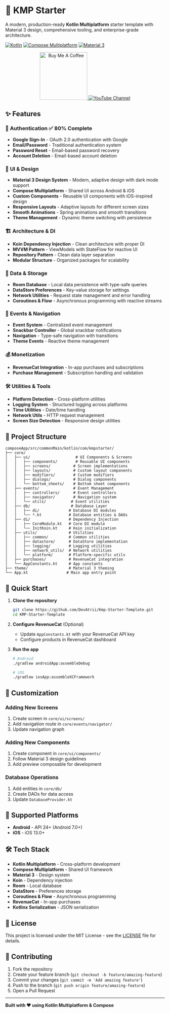 # 🚀 KMP Starter

A modern, production-ready **Kotlin Multiplatform** starter template with Material 3 design, comprehensive tooling, and enterprise-grade architecture.

[![Kotlin](https://img.shields.io/badge/Kotlin-2.2.0-blue.svg)](https://kotlinlang.org)
[![Compose Multiplatform](https://img.shields.io/badge/Compose%20Multiplatform-1.8.2-orange.svg)](https://www.jetbrains.com/lp/compose-multiplatform/)
[![Material 3](https://img.shields.io/badge/Material%203-Latest-green.svg)](https://m3.material.io/)

<div align="center">
  <a href="https://buymeacoffee.com/devatrii" target="_blank">
    <img src="https://cdn.buymeacoffee.com/buttons/v2/default-yellow.png" alt="Buy Me A Coffee" width="150" />
  </a>
  <a href="https://www.youtube.com/@devatrii" target="_blank">
    <img src="https://img.shields.io/badge/YouTube-DevAtrii-red?style=for-the-badge&logo=youtube&logoColor=white" alt="YouTube Channel" />
  </a>
</div>

## ✨ Features

### 🔐 **Authentication** ✅ 80% Complete
- **Google Sign-In** - OAuth 2.0 authentication with Google
- **Email/Password** - Traditional authentication system
- **Password Reset** - Email-based password recovery
- **Account Deletion** - Email-based account deletion

### 🎨 **UI & Design**
- **Material 3 Design System** - Modern, adaptive design with dark mode support
- **Compose Multiplatform** - Shared UI across Android & iOS
- **Custom Components** - Reusable UI components with iOS-inspired design
- **Responsive Layouts** - Adaptive layouts for different screen sizes
- **Smooth Animations** - Spring animations and smooth transitions
- **Theme Management** - Dynamic theme switching with persistence

### 🏗️ **Architecture & DI**
- **Koin Dependency Injection** - Clean architecture with proper DI
- **MVVM Pattern** - ViewModels with StateFlow for reactive UI
- **Repository Pattern** - Clean data layer separation
- **Modular Structure** - Organized packages for scalability

### 💾 **Data & Storage**
- **Room Database** - Local data persistence with type-safe queries
- **DataStore Preferences** - Key-value storage for settings
- **Network Utilities** - Request state management and error handling
- **Coroutines & Flow** - Asynchronous programming with reactive streams

### 🎯 **Events & Navigation**
- **Event System** - Centralized event management
- **Snackbar Controller** - Global snackbar notifications
- **Navigation** - Type-safe navigation with transitions
- **Theme Events** - Reactive theme management

### 💰 **Monetization**
- **RevenueCat Integration** - In-app purchases and subscriptions
- **Purchase Management** - Subscription handling and validation

### 🛠️ **Utilities & Tools**
- **Platform Detection** - Cross-platform utilities
- **Logging System** - Structured logging across platforms
- **Time Utilities** - Date/time handling
- **Network Utils** - HTTP request management
- **Screen Size Detection** - Responsive design utilities

## 📁 Project Structure

```
composeApp/src/commonMain/kotlin/com/kmpstarter/
├── core/
│   ├── ui/                    # UI Components & Screens
│   │   ├── components/        # Reusable UI components
│   │   ├── screens/          # Screen implementations
│   │   ├── layouts/          # Custom layout components
│   │   ├── modifiers/        # Custom modifiers
│   │   ├── dialogs/          # Dialog components
│   │   └── bottom_sheets/    # Bottom sheet components
│   ├── events/               # Event Management
│   │   ├── controllers/      # Event controllers
│   │   ├── navigator/        # Navigation system
│   │   └── utils/           # Event utilities
│   ├── db/                  # Database Layer
│   │   ├── di/             # Database DI modules
│   │   └── *.kt            # Database entities & DAOs
│   ├── di/                 # Dependency Injection
│   │   ├── CoreModule.kt   # Core DI module
│   │   └── InitKoin.kt     # Koin initialization
│   ├── utils/              # Utilities
│   │   ├── common/         # Common utilities
│   │   ├── datastore/      # DataStore implementation
│   │   ├── logging/        # Logging utilities
│   │   ├── network_utils/  # Network utilities
│   │   └── platform/       # Platform-specific utils
│   ├── purchases/          # RevenueCat integration
│   └── AppConstants.kt     # App constants
├── theme/                  # Material 3 theming
└── App.kt                 # Main app entry point
```

## 🚀 Quick Start

1. **Clone the repository**
   ```bash
   git clone https://github.com/DevAtrii/Kmp-Starter-Template.git
   cd KMP-Starter-Template
   ```

2. **Configure RevenueCat** (Optional)
   - Update `AppConstants.kt` with your RevenueCat API key
   - Configure products in RevenueCat dashboard

3. **Run the app**
   ```bash
   # Android
   ./gradlew androidApp:assembleDebug
   
   # iOS
   ./gradlew iosApp:assembleXCFramework
   ```

## 🎨 Customization

### **Adding New Screens**
1. Create screen in `core/ui/screens/`
2. Add navigation route in `core/events/navigator/`
3. Update navigation graph

### **Adding New Components**
1. Create component in `core/ui/components/`
2. Follow Material 3 design guidelines
3. Add preview composable for development

### **Database Operations**
1. Add entities in `core/db/`
2. Create DAOs for data access
3. Update `DatabaseProvider.kt`

## 📱 Supported Platforms

- **Android** - API 24+ (Android 7.0+)
- **iOS** - iOS 13.0+

## 🛠️ Tech Stack

- **Kotlin Multiplatform** - Cross-platform development
- **Compose Multiplatform** - Shared UI framework
- **Material 3** - Design system
- **Koin** - Dependency injection
- **Room** - Local database
- **DataStore** - Preferences storage
- **Coroutines & Flow** - Asynchronous programming
- **RevenueCat** - In-app purchases
- **Kotlinx Serialization** - JSON serialization

## 📄 License

This project is licensed under the MIT License - see the [LICENSE](LICENSE) file for details.

## 🤝 Contributing

1. Fork the repository
2. Create your feature branch (`git checkout -b feature/amazing-feature`)
3. Commit your changes (`git commit -m 'Add amazing feature'`)
4. Push to the branch (`git push origin feature/amazing-feature`)
5. Open a Pull Request

---

**Built with ❤️ using Kotlin Multiplatform & Compose**